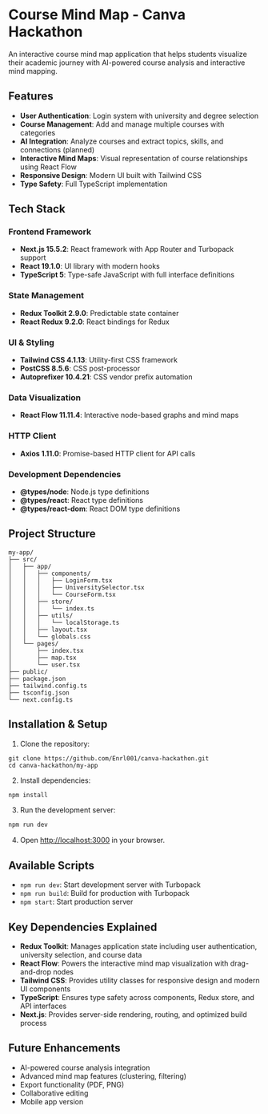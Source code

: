 # Course Mind Map - Canva Hackathon

An interactive course mind map application that helps students visualize their academic journey with AI-powered course analysis and interactive mind mapping.

## Features

- **User Authentication**: Login system with university and degree selection
- **Course Management**: Add and manage multiple courses with categories
- **AI Integration**: Analyze courses and extract topics, skills, and connections (planned)
- **Interactive Mind Maps**: Visual representation of course relationships using React Flow
- **Responsive Design**: Modern UI built with Tailwind CSS
- **Type Safety**: Full TypeScript implementation

## Tech Stack

### Frontend Framework
- **Next.js 15.5.2**: React framework with App Router and Turbopack support
- **React 19.1.0**: UI library with modern hooks
- **TypeScript 5**: Type-safe JavaScript with full interface definitions

### State Management
- **Redux Toolkit 2.9.0**: Predictable state container
- **React Redux 9.2.0**: React bindings for Redux

### UI & Styling
- **Tailwind CSS 4.1.13**: Utility-first CSS framework
- **PostCSS 8.5.6**: CSS post-processor
- **Autoprefixer 10.4.21**: CSS vendor prefix automation

### Data Visualization
- **React Flow 11.11.4**: Interactive node-based graphs and mind maps

### HTTP Client
- **Axios 1.11.0**: Promise-based HTTP client for API calls

### Development Dependencies
- **@types/node**: Node.js type definitions
- **@types/react**: React type definitions  
- **@types/react-dom**: React DOM type definitions

## Project Structure

```
my-app/
├── src/
│   ├── app/
│   │   ├── components/
│   │   │   ├── LoginForm.tsx
│   │   │   ├── UniversitySelector.tsx
│   │   │   └── CourseForm.tsx
│   │   ├── store/
│   │   │   └── index.ts
│   │   ├── utils/
│   │   │   └── localStorage.ts
│   │   ├── layout.tsx
│   │   └── globals.css
│   └── pages/
│       ├── index.tsx
│       ├── map.tsx
│       └── user.tsx
├── public/
├── package.json
├── tailwind.config.ts
├── tsconfig.json
└── next.config.ts
```

## Installation & Setup

1. Clone the repository:
```
git clone https://github.com/Enrl001/canva-hackathon.git
cd canva-hackathon/my-app
```

2. Install dependencies:
```bash
npm install
```

3. Run the development server:
```bash
npm run dev
```

4. Open [http://localhost:3000](http://localhost:3000) in your browser.

## Available Scripts

- `npm run dev`: Start development server with Turbopack
- `npm run build`: Build for production with Turbopack
- `npm start`: Start production server

## Key Dependencies Explained

- **Redux Toolkit**: Manages application state including user authentication, university selection, and course data
- **React Flow**: Powers the interactive mind map visualization with drag-and-drop nodes
- **Tailwind CSS**: Provides utility classes for responsive design and modern UI components
- **TypeScript**: Ensures type safety across components, Redux store, and API interfaces
- **Next.js**: Provides server-side rendering, routing, and optimized build process

## Future Enhancements

- AI-powered course analysis integration
- Advanced mind map features (clustering, filtering)
- Export functionality (PDF, PNG)
- Collaborative editing
- Mobile app version